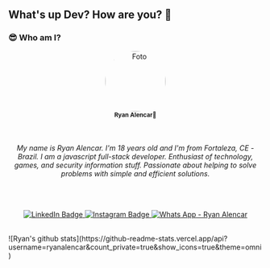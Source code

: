 ## What's up Dev? How are you? 👋

### 😎 Who am I?

<p align="center">
    <img 
        style="border-radius: 50%;" 
        src="https://avatars.githubusercontent.com/u/31630354?s=400&u=2c702d715553d4d0f471064b1511fc9324417273&v=4" 
        width="120px;" 
        alt="Foto">
    <br/>
    <sub><b>Ryan Alencar🖖</b></sub>
</p>
</br>
<h6 align="center">
    My name is Ryan Alencar. I'm 18 years old and I'm from Fortaleza, CE - Brazil. I am a javascript full-stack developer. Enthusiast of technology, games, and security information stuff. Passionate about helping to solve problems with simple and efficient solutions.
</h6>

<br/>
<p align="center">
<a href="https://www.linkedin.com/in/ryan-a-a3559a12b/">
  <img alt="LinkedIn Badge" src="https://img.shields.io/badge/-LinkedIn-blue?&logo=Linkedin&logoColor=fefefe"/>
</a>
<a href="https://www.instagram.com/ryanalencar_1701">
  <img alt="Instagram Badge" src="https://img.shields.io/badge/-Instagram-8134af?&logoColor=fefefe&logo=instagram"/>
</a> 
<a href="https://api.whatsapp.com/send?phone=5585997178366&text=Ol%C3%A1,%20vim%20pelo%20seu%20perfil%20do%20gitHub.">
  <img alt="Whats App - Ryan Alencar" src="https://img.shields.io/badge/-Ryan%20Alencar-%2325D366?&logo=whatsapp&logoColor=white"/>
</a>
</p>

<br/>
![Ryan's github stats](https://github-readme-stats.vercel.app/api?username=ryanalencar&count_private=true&show_icons=true&theme=omni)
